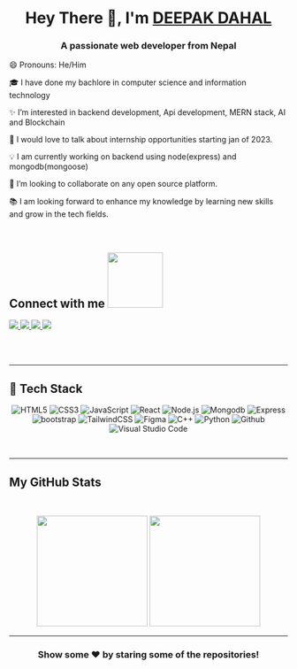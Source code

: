 <h1 align="center">Hey There 👋, I'm <a href="https://www.linkedin.com/in/deepak9dahal/"> DEEPAK DAHAL  </a></h1>

<h3 align="center">A passionate web developer  from Nepal</h3>

😄 Pronouns: He/Him <br/>

🎓 I have done my bachlore in computer science and information technology <br />

✨ I’m interested in backend development, Api development, MERN stack, AI and Blockchain <br/>

💬 I would love to talk about internship opportunities starting jan of 2023. </br>

💡 I am currently working on backend using node(express) and mongodb(mongoose) <br/>

💞️ I’m looking to collaborate on any open source platform. <br />

📚 I am looking forward to enhance my knowledge by learning new skills and grow in the tech fields.

<br/>
<h2>
    Connect with me <img src='https://raw.githubusercontent.com/ShahriarShafin/ShahriarShafin/main/Assets/handshake.gif' width="100px">
</h2>
<a href="https://www.linkedin.com/in/deepak9dahal/">
  <img src="https://img.shields.io/badge/LinkedIn-0077B5?style=for-the-badge&logo=linkedin&logoColor=white" /> 
 </a> 
<a href="mailto:deepak9dahal@gmail.com">
  <img src="https://img.shields.io/badge/Gmail-D14836?style=for-the-badge&logo=gmail&logoColor=white"   />
</a>

<a href="https://www.facebook.com/deepak.dahal41">
  <img src="https://img.shields.io/badge/facebook-EC7063?style=for-the-badge&logo=facebook&logoColor=white"   />
</a>
<a href="https://t.me/deepak9dahal">
  <img src="https://img.shields.io/badge/Telegram-2CA5E0?style=for-the-badge&logo=telegram&logoColor=white"   />
</a>




<br> <br>

<hr/>
<h2> 🥞 Tech Stack</h2>
<p align="center">
<img alt="HTML5" src="https://img.shields.io/badge/html5-%23fca9ae.svg?style=for-the-badge&logo=html5&logoColor=140200"/>
<img alt="CSS3" src="https://img.shields.io/badge/css3-%23ffd2ce.svg?style=for-the-badge&logo=css3&logoColor=140200"/>
<img alt="JavaScript" src="https://img.shields.io/badge/javascript-%23e4626b.svg?style=for-the-badge&logo=javascript&logoColor=%23F7DF1E"/>
<img alt="React" src="https://img.shields.io/badge/React-20232A?style=for-the-badge&logo=react&logoColor=61DAFB"/>
<img alt="Node.js" src="https://img.shields.io/badge/Node.js-43853D?style=for-the-badge&logo=node.js&logoColor=white"/>
<img alt="Mongodb" src="https://img.shields.io/badge/MongoDB-4EA94B?style=for-the-badge&logo=mongodb&logoColor=white"/>
<img alt="Express" src="https://img.shields.io/badge/Express.js-404D59?style=for-the-badge"/>
<img alt="bootstrap" src="https://img.shields.io/badge/bootstrap-%23e4626b.svg?style=for-the-badge&logo=bootstrap&logoColor=140200" />
<img alt="TailwindCSS" src="https://img.shields.io/badge/tailwind css-%23fca9ae.svg?style=for-the-badge&logo=tailwind-css&logoColor=140200"/>
<img alt="Figma" src="https://img.shields.io/badge/figma-%23ffd2ce.svg?style=for-the-badge&logo=figma&logoColor=140200" />

<img alt="C++" src="https://img.shields.io/badge/cpp-%23e4626b.svg?style=for-the-badge&logo=java&logoColor=0000FF"/>
<img alt="Python" src="https://img.shields.io/badge/python-%23fca9ae.svg?style=for-the-badge&logo=python&logoColor=140200"/>
<img alt="Github" src="https://img.shields.io/badge/github-%23e4626b.svg?style=for-the-badge&logo=github&logoColor=140200"/>
<img alt="Visual Studio Code" src="https://img.shields.io/badge/Visual Studio Code-f2ca61.svg?style=for-the-badge&logo=visual-studio-code&logoColor=140200"/>

  </p>
<br>
<hr/>

<!-- ## Stats 📈
<details>
</details>
<summary> </summary> -->
<h2>My GitHub Stats</h2>
<br>
<p align="center">

  <!-- <a href="https://github.com/DahalDeepak">
<img height="200em" src="https://github-readme-streak-stats.herokuapp.com/?user=DahalDeepak&bg_color=ffefe7&text_color=140200&title_color=e4626b&border_color=ffd2ce&icon_color=e4626b"/>   -->
  <img height="200em" src="https://github-readme-stats.vercel.app/api?username=DahalDeepak&show_icons=true&include_all_commits=true&count_private=true"/>
  <img height="200em" src="https://github-readme-stats.vercel.app/api/top-langs/?username=DahalDeepak&layout=compact&langs_count=6"/>
</p>

<!-- ## Contribution Graph 📊 -->

<!-- <img
     src="https://activity-graph.herokuapp.com/graph?username=DahalDeepak&theme=chartreuse-dark"
     /> -->

---

<div align="center">

### Show some ❤️ by staring some of the repositories!

</div>

<!-- ![GitHub metrics](https://metrics.lecoq.io/DahalDeepak)   -->
